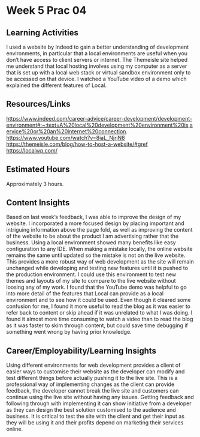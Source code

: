 # Week 5 Prac 04

## Learning Activities
I used a website by Indeed to gain a better understanding of development environments, in particular that a local environments are useful when you don’t have access to client servers or internet. 
The Themeisle site helped me understand that local hosting involves using my computer as a server that is set up with a local web stack or virtual sandbox environment only to be accessed on that device.
I watched a YouTube video of a demo which explained the different features of Local.

 ## Resources/Links
https://www.indeed.com/career-advice/career-development/development-environment#:~:text=A%20local%20development%20environment%20is,service%20or%20an%20internet%20connection.  
https://www.youtube.com/watch?v=8iaL_NjrjN8  
https://themeisle.com/blog/how-to-host-a-website/#gref  
https://localwp.com/  


## Estimated Hours

Approximately 3 hours.

## Content Insights
Based on last week’s feedback, I was able to improve the design of my website. I incorporated a more focused design by placing important and intriguing information above the page fold, as well as improving the content of the website to be about the product I am advertising rather that the business. 
Using a local environment showed many benefits like easy configuration to any IDE. When making a mistake locally, the online website remains the same until updated so the mistake is not on the live website. This provides a more robust way of web development as the site will remain unchanged while developing and testing new features until it is pushed to the production environment. I could use this environment to test new themes and layouts of my site to compare to the live website without loosing any of my work.
I found that the YouTube demo was helpful to go into more detail of the features that Local can provide as a local environment and to see how it could be used. Even though it cleared some confusion for me, I found it more useful to read the blog as it was easier to refer back to content or skip ahead if it was unrelated to what I was doing. I found it almost more time consuming to watch a video than to read the blog as it was faster to skim through content, but could save time debugging if something went wrong by having prior knowledge.

## Career/Employability/Learning Insights
Using different environments for web development provides a client of easier ways to customise their website as the developer can modify and test different things before actually pushing it to the live site. This is a professional way of implementing changes as the client can provide feedback, the developer cannot break the live site and customers can continue using the live site without having any issues.
Getting feedback and following through with implementing it can show initiative from a developer as they can design the best solution customised to the audience and business. It is critical to test the site with the client and get their input as they will be using it and their profits depend on marketing their services online. 
